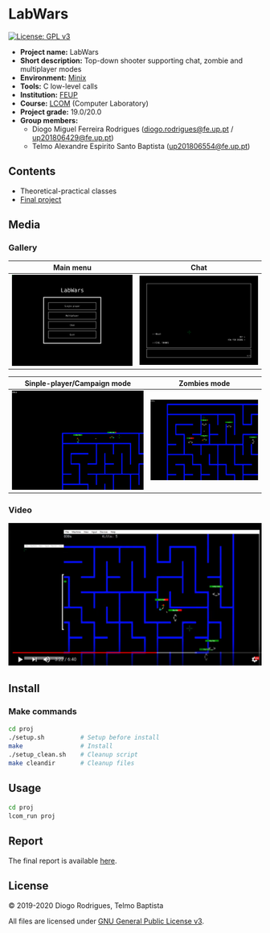 # LabWars

[![License: GPL v3](https://img.shields.io/badge/License-GPLv3-blue.svg)](https://www.gnu.org/licenses/gpl-3.0)

- **Project name:** LabWars
- **Short description:** Top-down shooter supporting chat, zombie and multiplayer modes
- **Environment:** [Minix](https://www.minix3.org/)
- **Tools:** C low-level calls
- **Institution:** [FEUP](https://sigarra.up.pt/feup/en/web_page.Inicial)
- **Course:** [LCOM](https://sigarra.up.pt/feup/en/ucurr_geral.ficha_uc_view?pv_ocorrencia_id=436435) (Computer Laboratory)
- **Project grade:** 19.0/20.0
- **Group members:**
    - Diogo Miguel Ferreira Rodrigues (diogo.rodrigues@fe.up.pt / up201806429@fe.up.pt)
    - Telmo Alexandre Espirito Santo Baptista (up201806554@fe.up.pt)

## Contents

- Theoretical-practical classes
- [Final project](proj)

## Media
### Gallery
| Main menu | Chat |
|-----------|------|
| ![](https://raw.githubusercontent.com/dmfrodrigues/feup-lcom/master/proj/doc/report/images/main_menu.png) | ![](https://raw.githubusercontent.com/dmfrodrigues/feup-lcom/master/proj/doc/report/images/chat02_01.png) |

| Sinple-player/Campaign mode | Zombies mode |
|-----------------------------|--------------|
| ![](https://raw.githubusercontent.com/dmfrodrigues/feup-lcom/master/proj/doc/report/images/campaign01.png) | ![](https://raw.githubusercontent.com/dmfrodrigues/feup-lcom/master/proj/doc/report/images/zombies01.png) |

### Video

[![LabWars - LCOM Project 2019/20](https://raw.githubusercontent.com/dmfrodrigues/feup-lcom/master/proj/doc/report/images/thumbnail.png)](https://youtu.be/p19NshuZql4 "LabWars - LCOM Project 2019/20")

## Install

### Make commands

```sh
cd proj
./setup.sh          # Setup before install
make                # Install
./setup_clean.sh    # Cleanup script
make cleandir       # Cleanup files
```

## Usage

```sh
cd proj
lcom_run proj
```

## Report

The final report is available [here](proj/doc/report/report.pdf).

## License

© 2019-2020 Diogo Rodrigues, Telmo Baptista

All files are licensed under [GNU General Public License v3](LICENSE).
